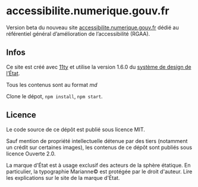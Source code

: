 # accessibilite.numerique.gouv.fr

Version beta du nouveau site [accessibilite.numerique.gouv.fr](https://accessibilite.numerique.gouv.fr) dédié au référentiel général d’amélioration de l’accessibilité (RGAA).

## Infos

Ce site est créé avec [11ty](https://www.11ty.dev/) et utilise la version 1.6.0 du [système de design de l’État](https://www.systeme-de-design.gouv.fr/).

Tous les contenus sont au format _md_

Clone le dépot, `npm install`, `npm start`.

## Licence

Le code source de ce dépôt est publié sous licence MIT.

Sauf mention de propriété intellectuelle détenue par des tiers (notamment un crédit sur certaines images), les contenus de ce dépôt sont publiés sous licence Ouverte 2.0.

La marque d'État est à usage exclusif des acteurs de la sphère étatique. En particulier, la typographie Marianne© est protégée par le droit d'auteur. Lire les explications sur le site de la marque d'État.
